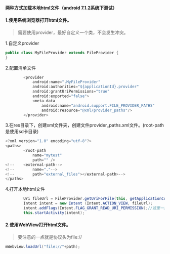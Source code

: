 #### 两种方式加载本地html文件（android 7.1.2系统下测试）

#### 1.使用系统浏览器打开html文件。

> 需要使用provider，最好自定义一个类，不会发生冲突。

1.自定义provider

~~~java
public class MyFileProvider extends FileProvider {
}
~~~

2.配置清单文件

~~~java
        <provider
            android:name=".MyFileProvider"
            android:authorities="${applicationId}.provider"
            android:grantUriPermissions="true"
            android:exported="false">
            <meta-data
                android:name="android.support.FILE_PROVIDER_PATHS"
                android:resource="@xml/provider_paths"/>
        </provider>
~~~

3.在res目录下，创建xml文件夹，创建文件provider_paths.xml文件。(root-path 是使用sd卡目录)

~~~java
<?xml version="1.0" encoding="utf-8"?>
<paths>
        <root-path
            name="mytest"
            path="" />
<!--    <external-path-->
<!--        name="."-->
<!--        path="external_files"></external-path>-->
</paths>
~~~

4.打开本地html文件

~~~java
        Uri fileUrl = FileProvider.getUriForFile(this, getApplicationContext().getPackageName()+".provider", new File(path));
        Intent intent = new Intent (Intent.ACTION_VIEW, fileUrl);
        intent.addFlags(Intent.FLAG_GRANT_READ_URI_PERMISSION);//这里一定要加，否则浏览器会提示打不开网页，url不对什么的。
        this.startActivity(intent);
~~~



#### 2.使用WebView打开html文件。

> 要注意的一点就是协议头为file://

~~~java
mWebview.loadUrl("file://"+path);
~~~

